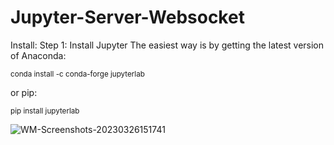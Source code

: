 # Jupyter-Server-Websocket
Install:
Step 1: Install Jupyter
The easiest way is by getting the latest version of Anaconda:

<sub>conda install -c conda-forge jupyterlab<sub>

or pip:

<sub>pip install jupyterlab<sub>


![WM-Screenshots-20230326151741](https://user-images.githubusercontent.com/49349748/227808721-485ee946-61b3-429b-8137-02487eca34f5.png)

